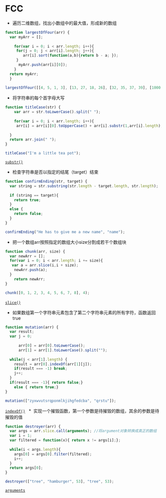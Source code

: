 FCC
===
* 遍历二维数组，找出小数组中的最大值，形成新的数组
```javascript
function largestOfFour(arr) {
  var myArr = [];
  
    for(var i = 0; i < arr.length; i++){
     for(j = 0; j < arr[i].length; j++){
        arr[i].sort(function(a,b){return b - a; });
     }
      myArr.push(arr[i][0]);
    }
  return myArr;
  }
  
largestOfFour([[4, 5, 1, 3], [13, 27, 18, 26], [32, 35, 37, 39], [1000, 1001, 857, 1]]);
```

* 将字符串的每个首字母大写
```javascript
function titleCase(str) {
    var arr = str.toLowerCase().split(" ");
    
    for(var i = 0; i < arr.length; i++){
     arr[i] = arr[i][0].toUpperCase() + arr[i].substr(1,arr[i].length); 
                
  }
  return arr.join(" ");
}

titleCase("I'm a little tea pot");
```
[`substr()`](https://developer.mozilla.org/zh-CN/docs/Web/JavaScript/Reference/Global_Objects/String/substr)

* 检查字符串是否以指定的结尾（target）结束
```javascript
function confirmEnding(str, target) {
  var string = str.substring(str.length - target.length, str.length);
  
  if (string == target){
    return true;
  }
  else {
    return false;
  }
}

confirmEnding("He has to give me a new name", "name");
```

* 把一个数组arr按照指定的数组大小size分割成若干个数组块
```javascript
function chunk(arr, size) {
  var newArr = [];
  for(var i = 0; i < arr.length; i += size){
   var a = arr.slice(i,i + size);
    newArr.push(a); 
  }
    return newArr;  
}

chunk([0, 1, 2, 3, 4, 5, 6, 7, 8], 4);
```
[`slice()`](https://developer.mozilla.org/zh-CN/docs/Web/JavaScript/Reference/Global_Objects/String/slice)
 
 
* 如果数组第一个字符串元素包含了第二个字符串元素的所有字符，函数返回true

```javascript
function mutation(arr) {
  var result;
  var j = 0;
  
      arr[0] = arr[0].toLowerCase();
      arr[1] = arr[1].toLowerCase().split("");
  
  while(j < arr[1].length) {
    result = arr[0].indexOf(arr[1][j]);
    if(result === -1) break;
    j++;
  }
  if(result === -1){ return false;}
    else { return true;}
}

mutation(["zyxwvutsrqponmlkjihgfedcba", "qrstu"]);
```
[`indexOf()`](https://developer.mozilla.org/zh-CN/docs/Web/JavaScript/Reference/Global_Objects/String/indexOf#Example:_indexOf_and_case-sensitivity)
 
*  实现一个摧毁函数，第一个参数是待摧毁的数组，其余的参数是待摧毁的值
```javascript
function destroyer(arr) {
  var args = arr.slice.call(arguments); //将argument对象转换成真正的数组
  var i = 1;
  var filtered = function(x){ return x != args[i];};
  
  while(i < args.length){
    args[0] = args[0].filter(filtered);
    i++; 
  }
  return args[0];
}

destroyer(["tree", "hamburger", 53], "tree", 53);
```
[`arguments`](https://developer.mozilla.org/zh-CN/docs/Web/JavaScript/Reference/Functions/arguments) 

